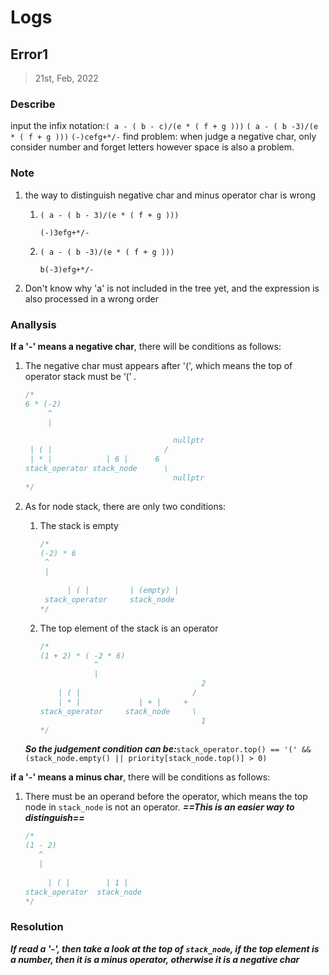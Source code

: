 # Logs

## Error1

> 21st, Feb, 2022

### Describe

input the infix notation:`( a - ( b - c)/(e * ( f + g )))`
`( a - ( b -3)/(e * ( f + g )))`
`(-)cefg+*/-`
find problem: when judge a negative char, only consider number and forget letters however space is also a problem.

### Note

1. the way to distinguish negative char and minus operator char is wrong

    1. `( a - ( b - 3)/(e * ( f + g )))`

        `(-)3efg+*/-`

    2. `( a - ( b -3)/(e * ( f + g )))`

        `b(-3)efg+*/-`

2. Don't know why 'a' is not included in the tree yet, and the expression is also processed in a wrong order

### Anallysis

**If a '-' means a negative char**, there will be conditions as follows:

1. The negative char must appears after '(', which means the top of operator stack must be ‘(’ . 

    ```cpp
    /*
    6 * (-2)
         ^
         |
    
                                     nullptr
     | ( |                         /
     | * |            | 6 |      6
    stack_operator stack_node      \
                                     nullptr
    */
    ```

2. As for node stack, there are only two conditions:

    1. The stack is empty

        ```cpp
        /*
        (-2) * 6
         ^
         |
          
              | ( |         | (empty) |
         stack_operator     stack_node
        */
        ```

    2. The top element of the stack is an operator

        ```cpp
        /*
        (1 + 2) * ( -2 * 6)
                    ^
                    |
                                            2
            | ( |                         /
            | * |             | + |	    +
        stack_operator     stack_node     \
                                            1
        */
        ```

    ***So the judgement condition can be:***`stack_operator.top() == '(' && (stack_node.empty() || priority[stack_node.top()] > 0)`

**if a '-' means a minus char**, there will be conditions as follows:

1. There must be an operand before the operator, which means the top node in `stack_node` is not an operator. ***==This is an easier way to distinguish==***

    ```cpp
    /*
    (1 - 2)
       ^
       |
       
         | ( |        | 1 |
    stack_operator  stack_node
    */
    ```

### Resolution

***If read a '-', then take a look at the top of `stack_node`, if the top element is a number, then it is a minus operator, otherwise it is a negative char***